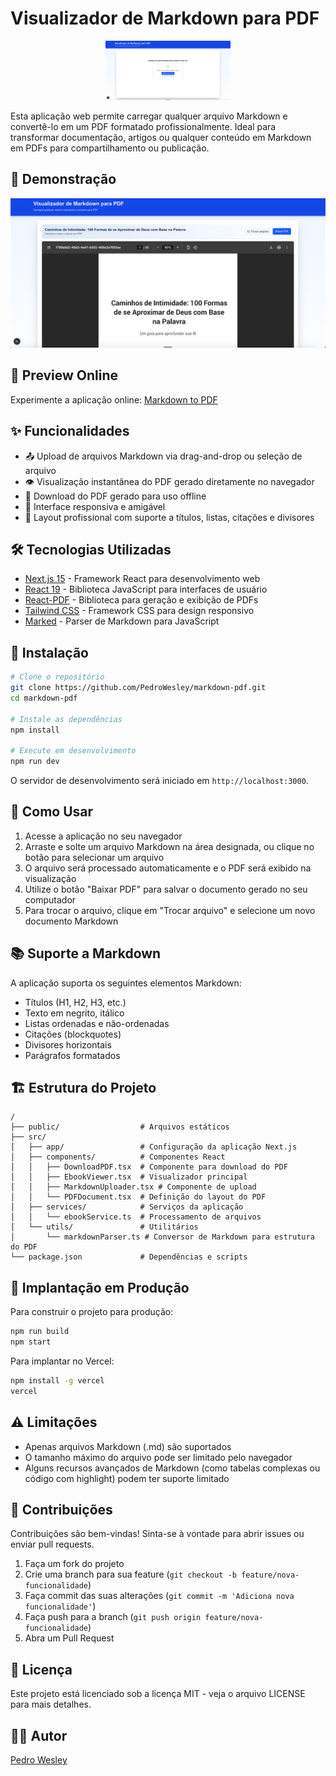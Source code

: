 # Visualizador de Markdown para PDF

<p align="center">
  <img src="public/md-to-pdf-logo.png" alt="Markdown to PDF Logo" width="200"/>
</p>

Esta aplicação web permite carregar qualquer arquivo Markdown e convertê-lo em um PDF formatado profissionalmente. Ideal para transformar documentação, artigos ou qualquer conteúdo em Markdown em PDFs para compartilhamento ou publicação.

## 🌟 Demonstração

<p align="center">
  <img src="public/demo-screenshot.png" alt="Screenshot da aplicação" width="800"/>
</p>

## 🔗 Preview Online

Experimente a aplicação online: [Markdown to PDF](https://markdown-to-pdf-silk.vercel.app/)

## ✨ Funcionalidades

- 📤 Upload de arquivos Markdown via drag-and-drop ou seleção de arquivo
- 👁️ Visualização instantânea do PDF gerado diretamente no navegador
- 💾 Download do PDF gerado para uso offline
- 📱 Interface responsiva e amigável
- 🎨 Layout profissional com suporte a títulos, listas, citações e divisores

## 🛠️ Tecnologias Utilizadas

- [Next.js 15](https://nextjs.org/) - Framework React para desenvolvimento web
- [React 19](https://react.dev/) - Biblioteca JavaScript para interfaces de usuário
- [React-PDF](https://react-pdf.org/) - Biblioteca para geração e exibição de PDFs
- [Tailwind CSS](https://tailwindcss.com/) - Framework CSS para design responsivo
- [Marked](https://marked.js.org/) - Parser de Markdown para JavaScript

## 🚀 Instalação

```bash
# Clone o repositório
git clone https://github.com/PedroWesley/markdown-pdf.git
cd markdown-pdf

# Instale as dependências
npm install

# Execute em desenvolvimento
npm run dev
```

O servidor de desenvolvimento será iniciado em `http://localhost:3000`.

## 📖 Como Usar

1. Acesse a aplicação no seu navegador
2. Arraste e solte um arquivo Markdown na área designada, ou clique no botão para selecionar um arquivo
3. O arquivo será processado automaticamente e o PDF será exibido na visualização
4. Utilize o botão "Baixar PDF" para salvar o documento gerado no seu computador
5. Para trocar o arquivo, clique em "Trocar arquivo" e selecione um novo documento Markdown

## 📚 Suporte a Markdown

A aplicação suporta os seguintes elementos Markdown:

- Títulos (H1, H2, H3, etc.)
- Texto em negrito, itálico
- Listas ordenadas e não-ordenadas
- Citações (blockquotes)
- Divisores horizontais
- Parágrafos formatados

## 🏗️ Estrutura do Projeto

```
/
├── public/                  # Arquivos estáticos
├── src/
│   ├── app/                 # Configuração da aplicação Next.js
│   ├── components/          # Componentes React
│   │   ├── DownloadPDF.tsx  # Componente para download do PDF
│   │   ├── EbookViewer.tsx  # Visualizador principal
│   │   ├── MarkdownUploader.tsx # Componente de upload
│   │   └── PDFDocument.tsx  # Definição do layout do PDF
│   ├── services/            # Serviços da aplicação
│   │   └── ebookService.ts  # Processamento de arquivos
│   └── utils/               # Utilitários
│       └── markdownParser.ts # Conversor de Markdown para estrutura do PDF
└── package.json             # Dependências e scripts
```

## 🔧 Implantação em Produção

Para construir o projeto para produção:

```bash
npm run build
npm start
```

Para implantar no Vercel:

```bash
npm install -g vercel
vercel
```

## ⚠️ Limitações

- Apenas arquivos Markdown (.md) são suportados
- O tamanho máximo do arquivo pode ser limitado pelo navegador
- Alguns recursos avançados de Markdown (como tabelas complexas ou código com highlight) podem ter suporte limitado

## 🤝 Contribuições

Contribuições são bem-vindas! Sinta-se à vontade para abrir issues ou enviar pull requests.

1. Faça um fork do projeto
2. Crie uma branch para sua feature (`git checkout -b feature/nova-funcionalidade`)
3. Faça commit das suas alterações (`git commit -m 'Adiciona nova funcionalidade'`)
4. Faça push para a branch (`git push origin feature/nova-funcionalidade`)
5. Abra um Pull Request

## 📝 Licença

Este projeto está licenciado sob a licença MIT - veja o arquivo LICENSE para mais detalhes.

## 🧑‍💻 Autor

[Pedro Wesley](https://github.com/PedroWesley)
